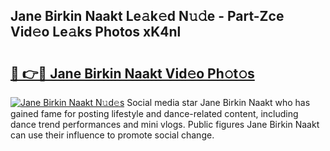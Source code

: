 ## Jane Birkin Naakt Le𝚊k𝚎d N𝚞𝚍e - Part-Zce Vid𝚎o Le𝚊ks Photos xK4nl

# <h2><a href="http://fbauea.evod.top/?m=Jane+Birkin+Naakt">🔗 👉🔴 Jane Birkin Naakt Vid𝚎o Ph𝚘t𝚘s</a></h2>

[![Jane Birkin Naakt N𝚞d𝚎s](https://i.imgur.com/8V9OHl7.gif)](http://fbauea.evod.top/?m=Jane+Birkin+Naakt)
Social media star Jane Birkin Naakt who has gained fame for posting lifestyle and dance-related content, including dance trend performances and mini vlogs. Public figures Jane Birkin Naakt can use their influence to promote social change. 
